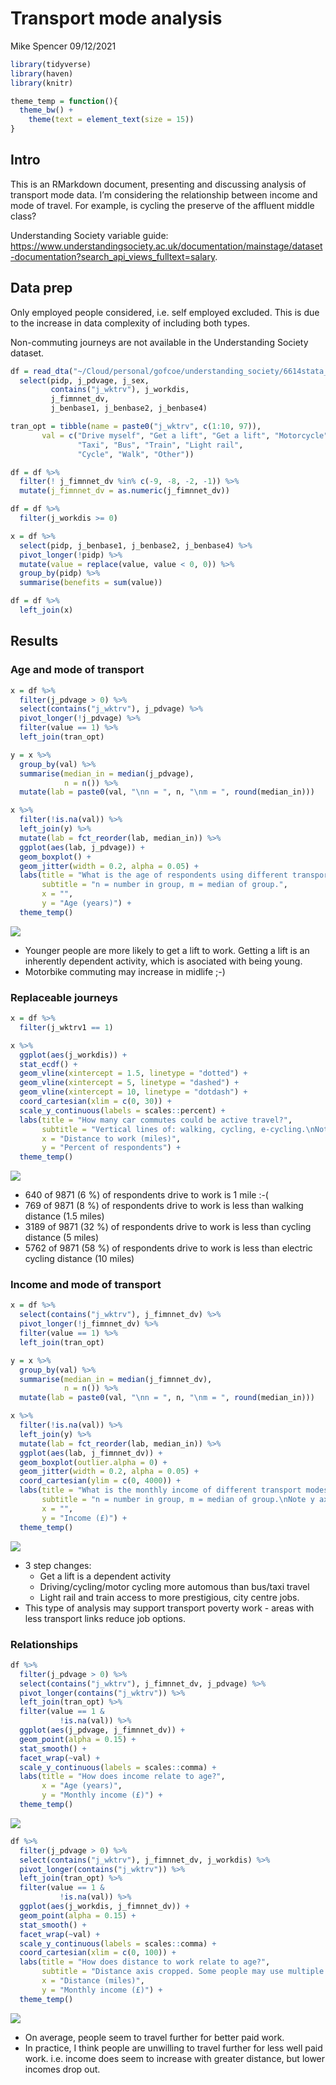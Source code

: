 Transport mode analysis
================
Mike Spencer
09/12/2021

``` r
library(tidyverse)
library(haven)
library(knitr)
```

``` r
theme_temp = function(){
  theme_bw() +
    theme(text = element_text(size = 15))
}
```

## Intro

This is an RMarkdown document, presenting and discussing analysis of
transport mode data. I’m considering the relationship between income and
mode of travel. For example, is cycling the preserve of the affluent
middle class?

Understanding Society variable guide:
<https://www.understandingsociety.ac.uk/documentation/mainstage/dataset-documentation?search_api_views_fulltext=salary>.

## Data prep

Only employed people considered, i.e. self employed excluded. This is
due to the increase in data complexity of including both types.

Non-commuting journeys are not available in the Understanding Society
dataset.

``` r
df = read_dta("~/Cloud/personal/gofcoe/understanding_society/6614stata_B17CC6790677EF32F72CE50881AE98E1B9FC1F79133B07B63B353396D3AB917A_V1/UKDA-6614-stata/stata/stata13_se/ukhls_w10/j_indresp.dta") %>% 
  select(pidp, j_pdvage, j_sex,
         contains("j_wktrv"), j_workdis,
         j_fimnnet_dv,
         j_benbase1, j_benbase2, j_benbase4)
```

``` r
tran_opt = tibble(name = paste0("j_wktrv", c(1:10, 97)),
       val = c("Drive myself", "Get a lift", "Get a lift", "Motorcycle",
               "Taxi", "Bus", "Train", "Light rail",
               "Cycle", "Walk", "Other"))
```

``` r
df = df %>% 
  filter(! j_fimnnet_dv %in% c(-9, -8, -2, -1)) %>% 
  mutate(j_fimnnet_dv = as.numeric(j_fimnnet_dv))
```

``` r
df = df %>% 
  filter(j_workdis >= 0)
```

``` r
x = df %>% 
  select(pidp, j_benbase1, j_benbase2, j_benbase4) %>% 
  pivot_longer(!pidp) %>% 
  mutate(value = replace(value, value < 0, 0)) %>% 
  group_by(pidp) %>% 
  summarise(benefits = sum(value))

df = df %>% 
  left_join(x)
```

## Results

### Age and mode of transport

``` r
x = df %>% 
  filter(j_pdvage > 0) %>% 
  select(contains("j_wktrv"), j_pdvage) %>% 
  pivot_longer(!j_pdvage) %>% 
  filter(value == 1) %>% 
  left_join(tran_opt)

y = x %>% 
  group_by(val) %>% 
  summarise(median_in = median(j_pdvage),
            n = n()) %>% 
  mutate(lab = paste0(val, "\nn = ", n, "\nm = ", round(median_in)))

x %>% 
  filter(!is.na(val)) %>% 
  left_join(y) %>% 
  mutate(lab = fct_reorder(lab, median_in)) %>% 
  ggplot(aes(lab, j_pdvage)) +
  geom_boxplot() +
  geom_jitter(width = 0.2, alpha = 0.05) +
  labs(title = "What is the age of respondents using different transport modes?",
       subtitle = "n = number in group, m = median of group.",
       x = "",
       y = "Age (years)") +
  theme_temp()
```

![](transport_presentation_deets_files/figure-gfm/age-1.png)<!-- -->

-   Younger people are more likely to get a lift to work. Getting a lift
    is an inherently dependent activity, which is asociated with being
    young.
-   Motorbike commuting may increase in midlife ;-)

### Replaceable journeys

``` r
x = df %>% 
  filter(j_wktrv1 == 1)

x %>% 
  ggplot(aes(j_workdis)) +
  stat_ecdf() +
  geom_vline(xintercept = 1.5, linetype = "dotted") +
  geom_vline(xintercept = 5, linetype = "dashed") +
  geom_vline(xintercept = 10, linetype = "dotdash") +
  coord_cartesian(xlim = c(0, 30)) +
  scale_y_continuous(labels = scales::percent) +
  labs(title = "How many car commutes could be active travel?",
       subtitle = "Vertical lines of: walking, cycling, e-cycling.\nNote x axis is cropped.",
       x = "Distance to work (miles)",
       y = "Percent of respondents") +
  theme_temp()
```

![](transport_presentation_deets_files/figure-gfm/distance%20mode-1.png)<!-- -->

-   640 of 9871 (6 %) of respondents drive to work is 1 mile :-(
-   769 of 9871 (8 %) of respondents drive to work is less than walking
    distance (1.5 miles)
-   3189 of 9871 (32 %) of respondents drive to work is less than
    cycling distance (5 miles)
-   5762 of 9871 (58 %) of respondents drive to work is less than
    electric cycling distance (10 miles)

### Income and mode of transport

``` r
x = df %>% 
  select(contains("j_wktrv"), j_fimnnet_dv) %>% 
  pivot_longer(!j_fimnnet_dv) %>% 
  filter(value == 1) %>% 
  left_join(tran_opt)

y = x %>% 
  group_by(val) %>% 
  summarise(median_in = median(j_fimnnet_dv),
            n = n()) %>% 
  mutate(lab = paste0(val, "\nn = ", n, "\nm = ", round(median_in)))

x %>% 
  filter(!is.na(val)) %>% 
  left_join(y) %>% 
  mutate(lab = fct_reorder(lab, median_in)) %>% 
  ggplot(aes(lab, j_fimnnet_dv)) +
  geom_boxplot(outlier.alpha = 0) +
  geom_jitter(width = 0.2, alpha = 0.05) +
  coord_cartesian(ylim = c(0, 4000)) +
  labs(title = "What is the monthly income of different transport modes?",
       subtitle = "n = number in group, m = median of group.\nNote y axis is cropped.",
       x = "",
       y = "Income (£)") +
  theme_temp()
```

![](transport_presentation_deets_files/figure-gfm/income-1.png)<!-- -->

-   3 step changes:
    -   Get a lift is a dependent activity
    -   Driving/cycling/motor cycling more automous than bus/taxi travel
    -   Light rail and train access to more prestigious, city centre
        jobs.
-   This type of analysis may support transport poverty work - areas
    with less transport links reduce job options.

### Relationships

``` r
df %>% 
  filter(j_pdvage > 0) %>% 
  select(contains("j_wktrv"), j_fimnnet_dv, j_pdvage) %>% 
  pivot_longer(contains("j_wktrv")) %>% 
  left_join(tran_opt) %>% 
  filter(value == 1 &
           !is.na(val)) %>% 
  ggplot(aes(j_pdvage, j_fimnnet_dv)) +
  geom_point(alpha = 0.15) +
  stat_smooth() +
  facet_wrap(~val) +
  scale_y_continuous(labels = scales::comma) +
  labs(title = "How does income relate to age?",
       x = "Age (years)",
       y = "Monthly income (£)") +
  theme_temp()
```

![](transport_presentation_deets_files/figure-gfm/income%20and%20age-1.png)<!-- -->

``` r
df %>% 
  filter(j_pdvage > 0) %>% 
  select(contains("j_wktrv"), j_fimnnet_dv, j_workdis) %>% 
  pivot_longer(contains("j_wktrv")) %>% 
  left_join(tran_opt) %>% 
  filter(value == 1 &
           !is.na(val)) %>% 
  ggplot(aes(j_workdis, j_fimnnet_dv)) +
  geom_point(alpha = 0.15) +
  stat_smooth() +
  facet_wrap(~val) +
  scale_y_continuous(labels = scales::comma) +
  coord_cartesian(xlim = c(0, 100)) +
  labs(title = "How does distance to work relate to age?",
       subtitle = "Distance axis cropped. Some people may use multiple transport modes",
       x = "Distance (miles)",
       y = "Monthly income (£)") +
  theme_temp()
```

![](transport_presentation_deets_files/figure-gfm/income%20and%20distance-1.png)<!-- -->

-   On average, people seem to travel further for better paid work.
-   In practice, I think people are unwilling to travel further for less
    well paid work. i.e. income does seem to increase with greater
    distance, but lower incomes drop out.
